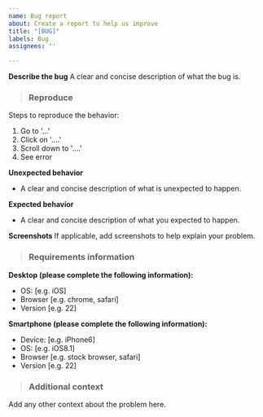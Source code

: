 ```yaml
---
name: Bug report
about: Create a report to help us improve
title: "[BUG]"
labels: Bug
assignees: ''

---
```


**Describe the bug**
A clear and concise description of what the bug is.

> ### Reproduce
Steps to reproduce the behavior:
1. Go to '...'
2. Click on '....'
3. Scroll down to '....'
4. See error

**Unexpected behavior**
- A clear and concise description of what is unexpected to happen.

**Expected behavior**
- A clear and concise description of what you expected to happen.

**Screenshots**
If applicable, add screenshots to help explain your problem.

> ### Requirements information
**Desktop (please complete the following information):**
 - OS: [e.g. iOS]
 - Browser [e.g. chrome, safari]
 - Version [e.g. 22]

**Smartphone (please complete the following information):**
 - Device: [e.g. iPhone6]
 - OS: [e.g. iOS8.1]
 - Browser [e.g. stock browser, safari]
 - Version [e.g. 22]

> ### Additional context
Add any other context about the problem here.
